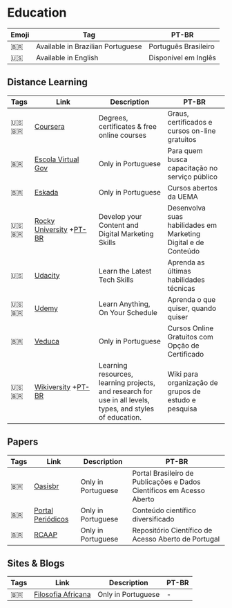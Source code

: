 # Education

| Emoji | Tag                               | PT-BR                |
| ----- | --------------------------------- | -------------------- |
| 🇧🇷  | Available in Brazilian Portuguese | Português Brasileiro |
| 🇺🇸  | Available in English              | Disponível em Inglês |

## Distance Learning

| Tags     | Link                                                                                                                                 | Description                                                                                                | PT-BR                                                          |
| -------- | ------------------------------------------------------------------------------------------------------------------------------------ | ---------------------------------------------------------------------------------------------------------- | -------------------------------------------------------------- |
| 🇺🇸🇧🇷 | [Coursera](https://www.coursera.org)                                                                                                 | Degrees, certificates & free online courses                                                                | Graus, certificados e cursos on-line gratuitos                 |
| 🇧🇷     | [Escola Virtual Gov](https://www.escolavirtual.gov.br/catalogo)                                                                      | Only in Portuguese                                                                                         | Para quem busca capacitação no serviço público                 |
| 🇧🇷     | [Eskada](https://eskadauema.com)                                                                                                     | Only in Portuguese                                                                                         | Cursos abertos da UEMA                                         |
| 🇺🇸🇧🇷 | [Rocky University](https://university.en.rockcontent.com) +[PT-BR](https://university.br.rockcontent.com)                            | Develop your Content and Digital Marketing Skills                                                          | Desenvolva suas habilidades em Marketing Digital e de Conteúdo |
| 🇺🇸     | [Udacity](https://www.udacity.com)                                                                                                   | Learn the Latest Tech Skills                                                                               | Aprenda as últimas habilidades técnicas                        |
| 🇺🇸🇧🇷 | [Udemy](https://www.udemy.com)                                                                                                       | Learn Anything, On Your Schedule                                                                           | Aprenda o que quiser, quando quiser                            |
| 🇧🇷     | [Veduca](https://veduca.org)                                                                                                         | Only in Portuguese                                                                                         | Cursos Online Gratuitos com Opção de Certificado               |
| 🇺🇸🇧🇷 | [Wikiversity](https://en.wikiversity.org/wiki/Wikiversity:Main_Page) +[PT-BR](https://pt.wikiversity.org/wiki/P%C3%A1gina_principal) | Learning resources, learning projects, and research for use in all levels, types, and styles of education. | Wiki para organização de grupos de estudo e pesquisa           |

## Papers

| Tags | Link                                                                                           | Description        | PT-BR                                                                 |
| ---- | ---------------------------------------------------------------------------------------------- | ------------------ | --------------------------------------------------------------------- |
| 🇧🇷 | [Oasisbr](https://oasisbr.ibict.br/vufind/)                                                    | Only in Portuguese | Portal Brasileiro de Publicações e Dados Científicos em Acesso Aberto |
| 🇧🇷 | [Portal Periódicos](https://www-periodicos-capes-gov-br.ezl.periodicos.capes.gov.br/index.php) | Only in Portuguese | Conteúdo científico diversificado                                     |
| 🇧🇷 | [RCAAP](https://www.rcaap.pt)                                                                  | Only in Portuguese | Repositório Científico de Acesso Aberto de Portugal                   |

## Sites & Blogs

| Tags | Link                                                        | Description        | PT-BR |
| ---- | ----------------------------------------------------------- | ------------------ | ----- |
| 🇧🇷 | [Filosofia Africana](https://filosofia-africana.weebly.com) | Only in Portuguese | -     |


